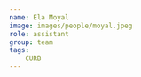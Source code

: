 ```yaml
---
name: Ela Moyal
image: images/people/moyal.jpeg
role: assistant
group: team
tags:
    CURB
---
```


